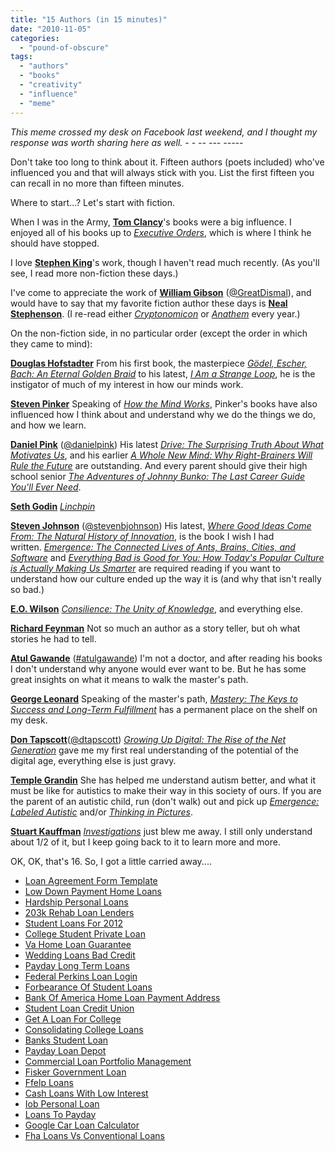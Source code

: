 ```yaml
---
title: "15 Authors (in 15 minutes)"
date: "2010-11-05"
categories: 
  - "pound-of-obscure"
tags: 
  - "authors"
  - "books"
  - "creativity"
  - "influence"
  - "meme"
---
```


_This meme crossed my desk on Facebook last weekend, and I thought my response was worth sharing here as well. - - -- --- -----_

Don't take too long to think about it. Fifteen authors (poets included) who've influenced you and that will always stick with you. List the first fifteen you can recall in no more than fifteen minutes.

Where to start...? Let's start with fiction.

When I was in the Army, **[Tom Clancy](http://www.amazon.com/gp/redirect.html?ie=UTF8&location=http%3A%2F%2Fwww.amazon.com%2FTom-Clancy%2Fe%2FB000APF4T2%3Fqid%3D1288970703%26sr%3D1-1&tag=gbrettmiller-20&linkCode=ur2&camp=1789&creative=9325)**'s books were a big influence. I enjoyed all of his books up to _[Executive Orders](http://www.amazon.com/gp/product/0425158632?ie=UTF8&tag=gbrettmiller-20&linkCode=as2&camp=1789&creative=9325&creativeASIN=0425158632)_, which is where I think he should have stopped.

I love **[Stephen King](http://www.amazon.com/gp/redirect.html?ie=UTF8&location=http%3A%2F%2Fwww.amazon.com%2FStephen-King%2Fe%2FB000AQ0842%3Fqid%3D1288970646%26sr%3D1-1&tag=gbrettmiller-20&linkCode=ur2&camp=1789&creative=9325)**'s work, though I haven't read much recently. (As you'll see, I read more non-fiction these days.)

I've come to appreciate the work of **[William Gibson](http://www.amazon.com/gp/redirect.html?ie=UTF8&location=http%3A%2F%2Fwww.amazon.com%2FWilliam-Gibson%2Fe%2FB000AP5DM0%3Fqid%3D1288970596%26sr%3D1-1&tag=gbrettmiller-20&linkCode=ur2&camp=1789&creative=9325)** ([@GreatDismal](http://twitter.com/GreatDismal)), and would have to say that my favorite fiction author these days is **[Neal Stephenson](http://www.amazon.com/gp/redirect.html?ie=UTF8&location=http%3A%2F%2Fwww.amazon.com%2FNeal-Stephenson%2Fe%2FB000APS8L8%3Fqid%3D1288970550%26sr%3D1-2-ent&tag=gbrettmiller-20&linkCode=ur2&camp=1789&creative=9325)**. (I re-read either _[Cryptonomicon](http://www.amazon.com/gp/product/0060512806?ie=UTF8&tag=gbrettmiller-20&linkCode=as2&camp=1789&creative=9325&creativeASIN=0060512806)_ or _[Anathem](http://www.amazon.com/gp/product/0061694940?ie=UTF8&tag=gbrettmiller-20&linkCode=as2&camp=1789&creative=9325&creativeASIN=0061694940)_ every year.)

On the non-fiction side, in no particular order (except the order in which they came to mind):

**[Douglas Hofstadter](http://www.amazon.com/gp/redirect.html?ie=UTF8&location=http%3A%2F%2Fwww.amazon.com%2FDouglas-R.-Hofstadter%2Fe%2FB000AP5GCM%3Fqid%3D1288969404%26sr%3D1-1&tag=gbrettmiller-20&linkCode=ur2&camp=1789&creative=9325)** From his first book, the masterpiece _[Gödel, Escher, Bach: An Eternal Golden Braid](http://www.amazon.com/gp/product/0465026567?ie=UTF8&tag=gbrettmiller-20&linkCode=as2&camp=1789&creative=9325&creativeASIN=0465026567)_ to his latest, _[I Am a Strange Loop](http://www.amazon.com/gp/product/0465030793?ie=UTF8&tag=gbrettmiller-20&linkCode=as2&camp=1789&creative=9325&creativeASIN=0465030793)_, he is the instigator of much of my interest in how our minds work.

**[Steven Pinker](http://www.amazon.com/gp/redirect.html?ie=UTF8&location=http%3A%2F%2Fwww.amazon.com%2FSteven-Pinker%2Fe%2FB000AQ3GGO%3Fqid%3D1288969476%26sr%3D1-1&tag=gbrettmiller-20&linkCode=ur2&camp=1789&creative=9325)** Speaking of _[How the Mind Works](http://www.amazon.com/gp/product/0393334775?ie=UTF8&tag=gbrettmiller-20&linkCode=as2&camp=1789&creative=9325&creativeASIN=0393334775)_, Pinker's books have also influenced how I think about and understand why we do the things we do, and how we learn.

**[Daniel Pink](http://www.amazon.com/gp/redirect.html?ie=UTF8&location=http%3A%2F%2Fwww.amazon.com%2FDaniel-H.-Pink%2Fe%2FB001IXS3PC%3Fqid%3D1288969525%26sr%3D1-1&tag=gbrettmiller-20&linkCode=ur2&camp=1789&creative=9325)** ([@danielpink](http://twitter.com/danielpink)) His latest _[Drive: The Surprising Truth About What Motivates Us](http://www.amazon.com/gp/product/1594488843?ie=UTF8&tag=gbrettmiller-20&linkCode=as2&camp=1789&creative=9325&creativeASIN=1594488843)_, and his earlier _[A Whole New Mind: Why Right-Brainers Will Rule the Future](http://www.amazon.com/gp/product/1594481717?ie=UTF8&tag=gbrettmiller-20&linkCode=as2&camp=1789&creative=9325&creativeASIN=1594481717)_ are outstanding. And every parent should give their high school senior _[The Adventures of Johnny Bunko: The Last Career Guide You'll Ever Need](http://www.amazon.com/gp/product/1594482918?ie=UTF8&tag=gbrettmiller-20&linkCode=as2&camp=1789&creative=9325&creativeASIN=1594482918)_.

**[Seth Godin](http://www.amazon.com/gp/redirect.html?ie=UTF8&location=http%3A%2F%2Fwww.amazon.com%2FSeth-Godin%2Fe%2FB000AP9EH0%3Fqid%3D1288969570%26sr%3D1-1&tag=gbrettmiller-20&linkCode=ur2&camp=1789&creative=9325)** _[Linchpin](http://www.amazon.com/gp/product/1591843162?ie=UTF8&tag=gbrettmiller-20&linkCode=as2&camp=1789&creative=9325&creativeASIN=1591843162)_

**[Steven Johnson](http://www.amazon.com/gp/redirect.html?ie=UTF8&location=http%3A%2F%2Fwww.amazon.com%2FSteven-Johnson%2Fe%2FB000APC0M6%3Fqid%3D1288969609%26sr%3D1-2-ent&tag=gbrettmiller-20&linkCode=ur2&camp=1789&creative=9325)** ([@stevenbjohnson](http://twitter.com/stevenbjohnson)) His latest, _[Where Good Ideas Come From: The Natural History of Innovation](http://www.amazon.com/gp/product/1594487715?ie=UTF8&tag=gbrettmiller-20&linkCode=as2&camp=1789&creative=9325&creativeASIN=1594487715)_, is the book I wish I had written. _[Emergence: The Connected Lives of Ants, Brains, Cities, and Software](http://www.amazon.com/gp/product/0684868768?ie=UTF8&tag=gbrettmiller-20&linkCode=as2&camp=1789&creative=9325&creativeASIN=0684868768)_ and _[Everything Bad is Good for You: How Today's Popular Culture is Actually Making Us Smarter](http://www.amazon.com/gp/product/1594481946?ie=UTF8&tag=gbrettmiller-20&linkCode=as2&camp=1789&creative=9325&creativeASIN=1594481946)_ are required reading if you want to understand how our culture ended up the way it is (and why that isn't really so bad.)

**[E.O. Wilson](http://www.amazon.com/gp/redirect.html?ie=UTF8&location=http%3A%2F%2Fwww.amazon.com%2FEdward-O.-Wilson%2Fe%2FB000AQ4776%3Fqid%3D1288969645%26sr%3D1-1&tag=gbrettmiller-20&linkCode=ur2&camp=1789&creative=9325)** _[Consilience: The Unity of Knowledge](http://www.amazon.com/gp/product/067976867X?ie=UTF8&tag=gbrettmiller-20&linkCode=as2&camp=1789&creative=9325&creativeASIN=067976867X)_, and everything else.

**[Richard Feynman](http://www.amazon.com/gp/redirect.html?ie=UTF8&location=http%3A%2F%2Fwww.amazon.com%2FRichard-P.-Feynman%2Fe%2FB000AQ47U8%3Fqid%3D1288969688%26sr%3D1-1&tag=gbrettmiller-20&linkCode=ur2&camp=1789&creative=9325)** Not so much an author as a story teller, but oh what stories he had to tell.

**[Atul Gawande](http://www.amazon.com/gp/redirect.html?ie=UTF8&location=http%3A%2F%2Fwww.amazon.com%2FAtul-Gawande%2Fe%2FB00458K698%3Fqid%3D1288969732%26sr%3D1-1&tag=gbrettmiller-20&linkCode=ur2&camp=1789&creative=9325)** ([#atulgawande](http://twitter.com/#!/search/atul%20gawande)) I'm not a doctor, and after reading his books I don't understand why anyone would ever want to be. But he has some great insights on what it means to walk the master's path.

**[George Leonard](http://www.amazon.com/gp/redirect.html?ie=UTF8&location=http%3A%2F%2Fwww.amazon.com%2FGeorge-Burr-Leonard%2Fe%2FB001H6GO7O%3Fqid%3D1288969772%26sr%3D1-1&tag=gbrettmiller-20&linkCode=ur2&camp=1789&creative=9325)** Speaking of the master's path, _[Mastery: The Keys to Success and Long-Term Fulfillment](http://www.amazon.com/gp/product/0452267560?ie=UTF8&tag=gbrettmiller-20&linkCode=as2&camp=1789&creative=9325&creativeASIN=0452267560)_ has a permanent place on the shelf on my desk.

**[Don Tapscott](http://www.amazon.com/gp/redirect.html?ie=UTF8&location=http%3A%2F%2Fwww.amazon.com%2FDon-Tapscott%2Fe%2FB0045AJUQ6%3Fqid%3D1288969817%26sr%3D1-2-ent&tag=gbrettmiller-20&linkCode=ur2&camp=1789&creative=9325)**([@dtapscott](http://twitter.com/dtapscott)) _[Growing Up Digital: The Rise of the Net Generation](http://www.amazon.com/gp/product/0071347984?ie=UTF8&tag=gbrettmiller-20&linkCode=as2&camp=1789&creative=9325&creativeASIN=0071347984)_ gave me my first real understanding of the potential of the digital age, everything else is just gravy.

**[Temple Grandin](http://www.amazon.com/gp/redirect.html?ie=UTF8&location=http%3A%2F%2Fwww.amazon.com%2FTemple-Grandin%2Fe%2FB000AP9AQU%3Fqid%3D1288969852%26sr%3D1-2-ent&tag=gbrettmiller-20&linkCode=ur2&camp=1789&creative=9325)** She has helped me understand autism better, and what it must be like for autistics to make their way in this society of ours. If you are the parent of an autistic child, run (don't walk) out and pick up _[Emergence: Labeled Autistic](http://www.amazon.com/gp/product/0446671827?ie=UTF8&tag=gbrettmiller-20&linkCode=as2&camp=1789&creative=9325&creativeASIN=0446671827)_ and/or _[Thinking in Pictures](http://www.amazon.com/gp/product/0307739589?ie=UTF8&tag=gbrettmiller-20&linkCode=as2&camp=1789&creative=9325&creativeASIN=0307739589)_.

**[Stuart Kauffman](http://www.amazon.com/gp/redirect.html?ie=UTF8&location=http%3A%2F%2Fwww.amazon.com%2Fs%3F_encoding%3DUTF8%26sort%3Drelevancerank%26search-alias%3Dbooks%26field-author%3DStuart%2520A.%2520Kauffman&tag=gbrettmiller-20&linkCode=ur2&camp=1789&creative=9325)** _[Investigations](http://www.amazon.com/gp/product/0195121058?ie=UTF8&tag=gbrettmiller-20&linkCode=as2&camp=1789&creative=9325&creativeASIN=0195121058)_ just blew me away. I still only understand about 1/2 of it, but I keep going back to it to learn more and more.

OK, OK, that's 16. So, I got a little carried away....

- [Loan Agreement Form Template](http://www.amarysia.gr/?Loan-Agreement-Form-Template)
- [Low Down Payment Home Loans](http://www.consejocafe.org/?Low-Down-Payment-Home-Loans)
- [Hardship Personal Loans](http://www.consejocafe.org/?Hardship-Personal-Loans)
- [203k Rehab Loan Lenders](http://gbbkolejka.pl/?203k-Rehab-Loan-Lenders)
- [Student Loans For 2012](http://gbbkolejka.pl/?Student-Loans-For-2012)
- [College Student Private Loan](http://www.consejocafe.org/?College-Student-Private-Loan)
- [Va Home Loan Guarantee](http://usasportgroup.com/?Va-Home-Loan-Guarantee)
- [Wedding Loans Bad Credit](http://usasportgroup.com/?Wedding-Loans-Bad-Credit)
- [Payday Long Term Loans](http://usasportgroup.com/?Payday-Long-Term-Loans)
- [Federal Perkins Loan Login](http://www.mariebo.org/?Federal-Perkins-Loan-Login)
- [Forbearance Of Student Loans](http://www.amarysia.gr/?Forbearance-Of-Student-Loans)
- [Bank Of America Home Loan Payment Address](http://www.franklinny.org/?Bank-Of-America-Home-Loan-Payment-Address)
- [Student Loan Credit Union](http://www.mariebo.org/?Student-Loan-Credit-Union)
- [Get A Loan For College](http://usasportgroup.com/?Get-A-Loan-For-College)
- [Consolidating College Loans](http://gbbkolejka.pl/?Consolidating-College-Loans)
- [Banks Student Loan](http://usasportgroup.com/?Banks-Student-Loan)
- [Payday Loan Depot](http://www.mariebo.org/?Payday-Loan-Depot)
- [Commercial Loan Portfolio Management](http://www.amarysia.gr/?Commercial-Loan-Portfolio-Management)
- [Fisker Government Loan](http://www.franklinny.org/?Fisker-Government-Loan)
- [Ffelp Loans](http://www.consejocafe.org/?Ffelp-Loans)
- [Cash Loans With Low Interest](http://usasportgroup.com/?Cash-Loans-With-Low-Interest)
- [Iob Personal Loan](http://www.amarysia.gr/?Iob-Personal-Loan)
- [Loans To Payday](http://www.amarysia.gr/?Loans-To-Payday)
- [Google Car Loan Calculator](http://usasportgroup.com/?Google-Car-Loan-Calculator)
- [Fha Loans Vs Conventional Loans](http://www.consejocafe.org/?Fha-Loans-Vs-Conventional-Loans)
